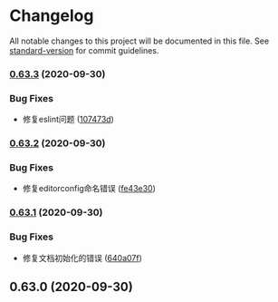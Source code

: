 # Changelog

All notable changes to this project will be documented in this file. See [standard-version](https://github.com/conventional-changelog/standard-version) for commit guidelines.

### [0.63.3](https://github.com/youngjuning/react-native-template-mobx/compare/v0.63.2...v0.63.3) (2020-09-30)


### Bug Fixes

* 修复eslint问题 ([107473d](https://github.com/youngjuning/react-native-template-mobx/commit/107473de9fef24e813ab2a01960b0515a1c1f566))

### [0.63.2](https://github.com/youngjuning/react-native-template-mobx/compare/v0.63.1...v0.63.2) (2020-09-30)


### Bug Fixes

* 修复editorconfig命名错误 ([fe43e30](https://github.com/youngjuning/react-native-template-mobx/commit/fe43e30e4c6849dc90bab324d17843a1f43b63f9))

### [0.63.1](https://github.com/youngjuning/react-native-template-mobx/compare/v0.63.0...v0.63.1) (2020-09-30)


### Bug Fixes

* 修复文档初始化的错误 ([640a07f](https://github.com/youngjuning/react-native-template-mobx/commit/640a07fe7952ba852a98ebf326cb6ce43619ad39))

## 0.63.0 (2020-09-30)
